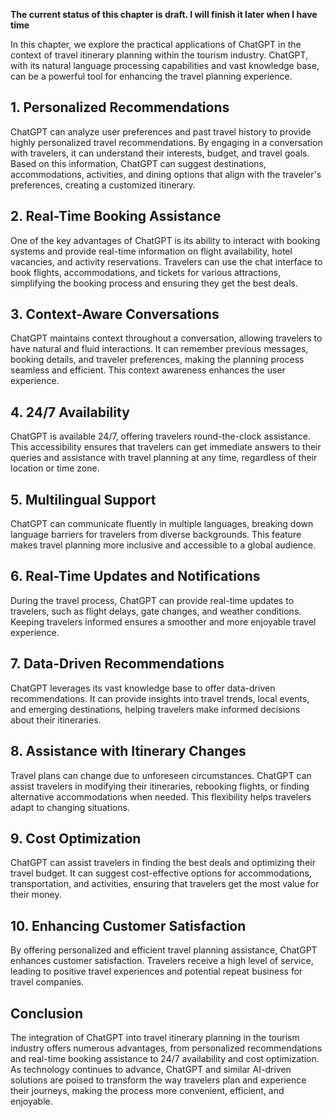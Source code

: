 **The current status of this chapter is draft. I will finish it later when I have time**

In this chapter, we explore the practical applications of ChatGPT in the context of travel itinerary planning within the tourism industry. ChatGPT, with its natural language processing capabilities and vast knowledge base, can be a powerful tool for enhancing the travel planning experience.

**1. Personalized Recommendations**
-----------------------------------

ChatGPT can analyze user preferences and past travel history to provide highly personalized travel recommendations. By engaging in a conversation with travelers, it can understand their interests, budget, and travel goals. Based on this information, ChatGPT can suggest destinations, accommodations, activities, and dining options that align with the traveler's preferences, creating a customized itinerary.

**2. Real-Time Booking Assistance**
-----------------------------------

One of the key advantages of ChatGPT is its ability to interact with booking systems and provide real-time information on flight availability, hotel vacancies, and activity reservations. Travelers can use the chat interface to book flights, accommodations, and tickets for various attractions, simplifying the booking process and ensuring they get the best deals.

**3. Context-Aware Conversations**
----------------------------------

ChatGPT maintains context throughout a conversation, allowing travelers to have natural and fluid interactions. It can remember previous messages, booking details, and traveler preferences, making the planning process seamless and efficient. This context awareness enhances the user experience.

**4. 24/7 Availability**
------------------------

ChatGPT is available 24/7, offering travelers round-the-clock assistance. This accessibility ensures that travelers can get immediate answers to their queries and assistance with travel planning at any time, regardless of their location or time zone.

**5. Multilingual Support**
---------------------------

ChatGPT can communicate fluently in multiple languages, breaking down language barriers for travelers from diverse backgrounds. This feature makes travel planning more inclusive and accessible to a global audience.

**6. Real-Time Updates and Notifications**
------------------------------------------

During the travel process, ChatGPT can provide real-time updates to travelers, such as flight delays, gate changes, and weather conditions. Keeping travelers informed ensures a smoother and more enjoyable travel experience.

**7. Data-Driven Recommendations**
----------------------------------

ChatGPT leverages its vast knowledge base to offer data-driven recommendations. It can provide insights into travel trends, local events, and emerging destinations, helping travelers make informed decisions about their itineraries.

**8. Assistance with Itinerary Changes**
----------------------------------------

Travel plans can change due to unforeseen circumstances. ChatGPT can assist travelers in modifying their itineraries, rebooking flights, or finding alternative accommodations when needed. This flexibility helps travelers adapt to changing situations.

**9. Cost Optimization**
------------------------

ChatGPT can assist travelers in finding the best deals and optimizing their travel budget. It can suggest cost-effective options for accommodations, transportation, and activities, ensuring that travelers get the most value for their money.

**10. Enhancing Customer Satisfaction**
---------------------------------------

By offering personalized and efficient travel planning assistance, ChatGPT enhances customer satisfaction. Travelers receive a high level of service, leading to positive travel experiences and potential repeat business for travel companies.

**Conclusion**
--------------

The integration of ChatGPT into travel itinerary planning in the tourism industry offers numerous advantages, from personalized recommendations and real-time booking assistance to 24/7 availability and cost optimization. As technology continues to advance, ChatGPT and similar AI-driven solutions are poised to transform the way travelers plan and experience their journeys, making the process more convenient, efficient, and enjoyable.
